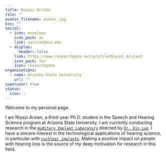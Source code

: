 ```yaml
---
title: Niyazi Arslan
role: ""
avatar_filename: avatar.jpg
bio: ""
social:
  - icon: envelope
    icon_pack: ai
    link: narslan@asu.edu
  - display:
      header: false
    link: https://www.researchgate.net/profile/Niyazi_Arslan3
    icon_pack: far
    icon: researchgate
organizations:
  - name: Arizona State University
    url: ""
superuser: true
status:
  icon: ☕️
---
```

<!--StartFragment-->

Welcome to my personal page.

I am Niyazi Arslan, a third-year Ph.D. student in the Speech and Hearing Science program at Arizona State University. I am currently conducting research in the [`Auditory Implant Laboratory`](https://sites.google.com/site/asuailab/home) directed by [`Dr. Xin Luo`](https://scholar.google.com/citations?user=HdmRD9kAAAAJ&hl=en). I have a sincere interest in the technological applications of hearing science, in particular with [`cochlear implants`](https://www.nidcd.nih.gov/health/cochlear-implants). Making a positive impact on people with hearing loss is the source of my deep motivation for research in this field. 

<!--EndFragment-->